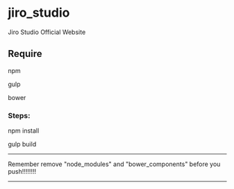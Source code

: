 # jiro_studio
Jiro Studio Official Website

## Require

npm

gulp

bower

### Steps:

npm install

gulp build


********

Remember remove "node_modules" and "bower_components" before you push!!!!!!!!


********